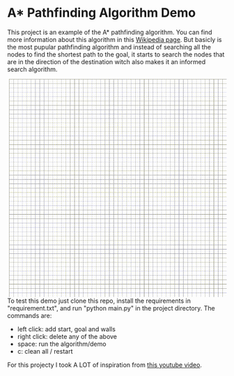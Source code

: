 # A* Pathfinding Algorithm Demo

This project is an example of the A* pathfinding algorithm. You can find more information about this algorithm in this [Wikipedia page](https://en.wikipedia.org/wiki/A*_search_algorithm). But basicly is the most pupular pathfinding algorithm and instead of searching all the nodes to find the shortest path to the goal, it starts to search the nodes that are in the direction of the destination witch also makes it an informed search algorithm.


<img style="float: right;" src="./example.gif" width="500" height="500"/>


To test this demo just clone this repo, install the requirements in "requirement.txt", and run "python main.py" in the project directory.
The commands are:
- left click: add start, goal and walls
- right click: delete any of the above
- space: run the algorithm/demo
- c: clean all / restart

For this projecty I took A LOT of inspiration from [this youtube video](https://www.youtube.com/watch?v=JtiK0DOeI4A&t=2147s).
